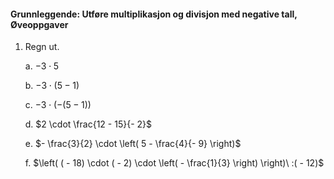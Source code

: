 #### Grunnleggende: Utføre multiplikasjon og divisjon med negative tall,  Øveoppgaver

1. Regn ut.

   a. $- 3 \cdot 5$

   b. $- 3 \cdot (5 - 1)$

   c. $- 3 \cdot \left( - (5 - 1) \right)$

   d. $2 \cdot \frac{12 - 15}{- 2}$

   e. $- \frac{3}{2} \cdot \left( 5 - \frac{4}{- 9} \right)$

   f. $\left( ( - 18) \cdot ( - 2) \cdot \left( - \frac{1}{3} \right) \right)\ :( - 12)$

